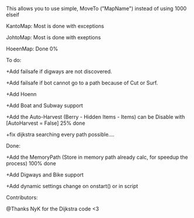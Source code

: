 
This allows you to use simple, MoveTo ("MapName") instead of using 1000 elseif

KantoMap: Most is done with exceptions

JohtoMap: Most is done with exeptions

HoeenMap: Done 0% 

To do:

+Add failsafe if digways are not discovered.

+Add failsafe if bot cannot go to a path because of Cut or Surf.

+Add Hoenn

+Add Boat and Subway support

+Add the Auto-Harvest (Berry - Hidden Items - Items) can be Disable with [AutoHarvest = False] 25% done

+fix dijkstra searching every path possible....

Done:

+Add the MemoryPath (Store in memory path already calc, for speedup the process) 100% done <Testing>

+Add Digways and Bike support

+Add dynamic settings change on onstart() or in script

Contributors:

@Thanks NyK for the Dijkstra code <3